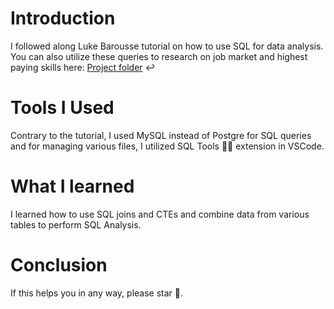 # Introduction

I followed along Luke Barousse tutorial on how to use SQL for data analysis. You can also utilize these queries to research on job market and highest paying skills here: [Project folder](/project_sql/) ↩️

# Tools I Used

Contrary to the tutorial, I used MySQL instead of Postgre for SQL queries and for managing various files, I utilized SQL Tools 🧑‍💻 extension in VSCode.


# What I learned
I learned how to use SQL joins and CTEs and combine data from various tables to perform SQL Analysis.

# Conclusion
If this helps you in any way, please star 🥺. 

